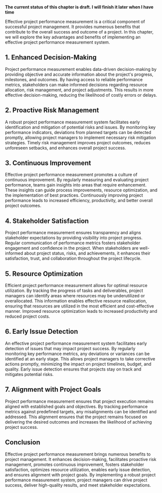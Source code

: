 **The current status of this chapter is draft. I will finish it later when I have time**

Effective project performance measurement is a critical component of successful project management. It provides numerous benefits that contribute to the overall success and outcome of a project. In this chapter, we will explore the key advantages and benefits of implementing an effective project performance measurement system.

**1. Enhanced Decision-Making**
-------------------------------

Project performance measurement enables data-driven decision-making by providing objective and accurate information about the project's progress, milestones, and outcomes. By having access to reliable performance metrics, stakeholders can make informed decisions regarding resource allocation, risk management, and project adjustments. This results in more effective decision-making, reducing the likelihood of costly errors or delays.

**2. Proactive Risk Management**
--------------------------------

A robust project performance measurement system facilitates early identification and mitigation of potential risks and issues. By monitoring key performance indicators, deviations from planned targets can be detected promptly, allowing project managers to implement necessary risk mitigation strategies. Timely risk management improves project outcomes, reduces unforeseen setbacks, and enhances overall project success.

**3. Continuous Improvement**
-----------------------------

Effective project performance measurement promotes a culture of continuous improvement. By regularly measuring and evaluating project performance, teams gain insights into areas that require enhancement. These insights can guide process improvements, resource optimization, and the implementation of best practices. Continuously improving project performance leads to increased efficiency, productivity, and better overall project outcomes.

**4. Stakeholder Satisfaction**
-------------------------------

Project performance measurement ensures transparency and aligns stakeholder expectations by providing visibility into project progress. Regular communication of performance metrics fosters stakeholder engagement and confidence in the project. When stakeholders are well-informed about project status, risks, and achievements, it enhances their satisfaction, trust, and collaboration throughout the project lifecycle.

**5. Resource Optimization**
----------------------------

Efficient project performance measurement allows for optimal resource utilization. By tracking the progress of tasks and deliverables, project managers can identify areas where resources may be underutilized or overallocated. This information enables effective resource reallocation, ensuring that resources are utilized in the most efficient and cost-effective manner. Improved resource optimization leads to increased productivity and reduced project costs.

**6. Early Issue Detection**
----------------------------

An effective project performance measurement system facilitates early detection of issues that may impact project success. By regularly monitoring key performance metrics, any deviations or variances can be identified at an early stage. This allows project managers to take corrective actions promptly, minimizing the impact on project timelines, budget, and quality. Early issue detection ensures that projects stay on track and mitigates potential risks.

**7. Alignment with Project Goals**
-----------------------------------

Project performance measurement ensures that project execution remains aligned with established goals and objectives. By tracking performance metrics against predefined targets, any misalignments can be identified and addressed. This alignment ensures that the project remains focused on delivering the desired outcomes and increases the likelihood of achieving project success.

**Conclusion**
--------------

Effective project performance measurement brings numerous benefits to project management. It enhances decision-making, facilitates proactive risk management, promotes continuous improvement, fosters stakeholder satisfaction, optimizes resource utilization, enables early issue detection, and ensures alignment with project goals. By implementing a robust project performance measurement system, project managers can drive project success, deliver high-quality results, and meet stakeholder expectations.
